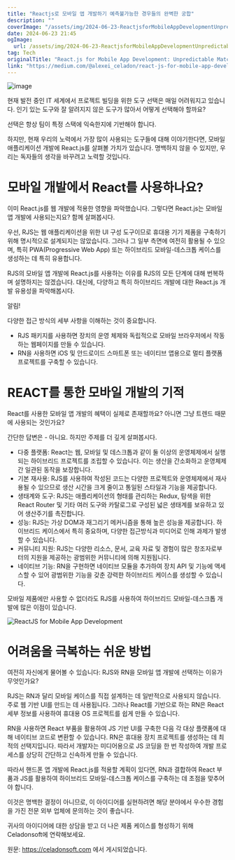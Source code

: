```yaml
---
title: "Reactjs로 모바일 앱 개발하기 예측불가능한 경우들의 완벽한 궁합"
description: ""
coverImage: "/assets/img/2024-06-23-ReactjsforMobileAppDevelopmentUnpredictableMatchforTheCases_0.png"
date: 2024-06-23 21:45
ogImage:
  url: /assets/img/2024-06-23-ReactjsforMobileAppDevelopmentUnpredictableMatchforTheCases_0.png
tag: Tech
originalTitle: "React.js for Mobile App Development: Unpredictable Match for The Cases"
link: "https://medium.com/@alexei_celadon/react-js-for-mobile-app-development-unpredictable-match-for-the-cases-0205cdfb4fd2"
---
```


![image](/assets/img/2024-06-23-ReactjsforMobileAppDevelopmentUnpredictableMatchforTheCases_0.png)

현재 발전 중인 IT 세계에서 프로젝트 빌딩을 위한 도구 선택은 매일 어려워지고 있습니다. 인기 있는 도구와 잘 알려지지 않은 도구가 많아서 어떻게 선택해야 할까요?

선택은 항상 팀이 특정 스택에 익숙한지에 기반해야 합니다.

하지만, 현재 우리의 노력에서 가장 많이 사용되는 도구들에 대해 이야기한다면, 모바일 애플리케이션 개발에 React.js를 살펴볼 가치가 있습니다. 명백하지 않을 수 있지만, 우리는 독자들의 생각을 바꾸려고 노력할 것입니다.

<div class="content-ad"></div>

# 모바일 개발에서 React를 사용하나요?

이미 React.js를 웹 개발에 적용한 영향을 파악했습니다. 그렇다면 React.js는 모바일 앱 개발에 사용되는지요? 함께 살펴봅시다.

우선, RJS는 웹 애플리케이션을 위한 UI 구성 도구이므로 휴대용 기기 제품을 구축하기 위해 명시적으로 설계되지는 않았습니다. 그러나 그 일부 측면에 여전히 활용될 수 있으며, 특히 PWA(Progressive Web App) 또는 하이브리드 모바일-데스크톱 케이스를 생성하는 데 특히 유용합니다.

RJS의 모바일 앱 개발에 React.js를 사용하는 이유를 RJS의 모든 단계에 대해 번복하며 설명하지는 않겠습니다. 대신에, 다양하고 특히 하이브리드 개발에 대한 React.js 개발 유용성을 파악해봅시다.

<div class="content-ad"></div>

알림!

다양한 접근 방식의 세부 사항을 이해하는 것이 중요합니다.

- RJS 패키지를 사용하면 장치의 운영 체제와 독립적으로 모바일 브라우저에서 작동하는 웹페이지를 만들 수 있습니다.
- RN을 사용하면 iOS 및 안드로이드 스마트폰 또는 네이티브 앱용으로 멀티 플랫폼 프로젝트를 구축할 수 있습니다.

# REACT를 통한 모바일 개발의 기적

<div class="content-ad"></div>

React를 사용한 모바일 앱 개발의 혜택이 실제로 존재할까요? 아니면 그냥 트렌드 때문에 사용되는 것인가요?

간단한 답변은 - 아니요. 하지만 주제를 더 깊게 살펴봅시다.

- 다중 플랫폼: React는 웹, 모바일 및 데스크톱과 같이 둘 이상의 운영체제에서 실행되는 하이브리드 프로젝트를 조립할 수 있습니다. 이는 생산을 간소화하고 운영체제 간 일관된 동작을 보장합니다.
- 기본 재사용: RJS를 사용하여 작성된 코드는 다양한 프로젝트와 운영체제에서 재사용될 수 있으므로 생산 시간을 크게 줄이고 통일된 스타일과 기능을 제공합니다.
- 생태계와 도구: RJS는 애플리케이션의 형태를 관리하는 Redux, 탐색을 위한 React Router 및 기타 여러 도구와 카탈로그로 구성된 넓은 생태계를 보유하고 있어 생산주기를 촉진합니다.
- 성능: RJS는 가상 DOM과 재그리기 메커니즘을 통해 높은 성능을 제공합니다. 하이브리드 케이스에서 특히 중요하며, 다양한 접근방식과 미디어로 인해 과제가 발생할 수 있습니다.
- 커뮤니티 지원: RJS는 다양한 리소스, 문서, 교육 자료 및 경험이 많은 창조자로부터의 지원을 제공하는 광범위한 커뮤니티에 의해 지원됩니다.
- 네이티브 기능: RN을 구현하면 네이티브 모듈을 추가하여 장치 API 및 기능에 액세스할 수 있어 광범위한 기능을 갖춘 강력한 하이브리드 케이스를 생성할 수 있습니다.

모바일 제품에만 사용할 수 없더라도 RJS를 사용하여 하이브리드 모바일-데스크톱 개발에 많은 이점이 있습니다.

<div class="content-ad"></div>

![ReactJS for Mobile App Development](/assets/img/2024-06-23-ReactjsforMobileAppDevelopmentUnpredictableMatchforTheCases_1.png)

# 어려움을 극복하는 쉬운 방법

여전히 자신에게 물어볼 수 있습니다: RJS와 RN을 모바일 앱 개발에 선택하는 이유가 무엇인가요?

RJS는 RN과 달리 모바일 케이스를 직접 설계하는 데 일반적으로 사용되지 않습니다. 주로 웹 기반 UI를 만드는 데 사용됩니다. 그러나 React를 기반으로 하는 RN은 React 세부 정보를 사용하여 휴대용 OS 프로젝트를 쉽게 만들 수 있습니다.

<div class="content-ad"></div>

RN을 사용하면 React 부품을 활용하여 JS 기반 UI를 구축한 다음 각 대상 플랫폼에 대해 네이티브 코드로 변환할 수 있습니다. RN은 휴대용 장치 프로젝트를 생성하는 데 최적의 선택지입니다. 따라서 개발자는 미디어용으로 JS 코딩을 한 번 작성하여 개발 프로세스를 상당히 간단하고 신속하게 만들 수 있습니다.

따라서 핸드폰 앱 개발에 React.js를 적용할 계획이 있다면, RN과 결합하여 React 부품과 JS를 활용하여 하이브리드 모바일-데스크톱 케이스를 구축하는 데 초점을 맞추어야 합니다.

이것은 명백한 결정이 아니므로, 이 아이디어를 실현하려면 해당 분야에서 우수한 경험을 가진 전문 외부 업체에 문의하는 것이 좋습니다.

귀사의 아이디어에 대한 상담을 받고 더 나은 제품 케이스를 형성하기 위해 Celadonsoft에 연락해보세요.

<div class="content-ad"></div>

원문: https://celadonsoft.com 에서 게시되었습니다.
